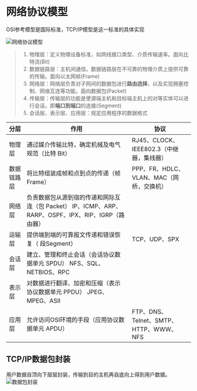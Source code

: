 # 网络协议模型

OSI参考模型是国际标准，TCP/IP模型是这一标准的具体实现

![网络协议模型](https://i.loli.net/2020/04/07/vt65mUbxeg8yOZR.png)
> 1. 物理层：定义物理设备标准，如网线接口类型、介质传输速率。面向比特流(Bit)
> 2. 数据链路层：主机间通信。数据链路层在不可靠的物理介质上提供可靠的传输。面向以太网帧(Frame)
> 3. 网络层：网络层负责对子网间的数据包进行**路由选择**，以及实现拥塞控制、网络互连等功能。面向数据包(Packet)
> 4. 传输层：传输层的功能是使源端主机和目标端主机上的对等实体可以进行会话，即**端口到端口**的连接(Segment)
> 5. 会话层、表示层、应用层：规定应用程序的数据格式

| 分层       | 作用                                                                                                | 协议                                     |
| ---------- | --------------------------------------------------------------------------------------------------- | ---------------------------------------- |
| 物理层     | 通过媒介传输比特，确定机械及电气规范（比特 Bit）                                                    | RJ45、CLOCK、IEEE802.3（中继器，集线器） |
| 数据链路层 | 将比特组装成帧和点到点的传递（帧 Frame）                                                            | PPP、FR、HDLC、VLAN、MAC（网桥，交换机） |
| 网络层     | 负责数据包从源到宿的传递和网际互连（包 Packet） IP、ICMP、ARP、RARP、OSPF、IPX、RIP、IGRP（路由器） |
| 运输层     | 提供端到端的可靠报文传递和错误恢复（ 段Segment）                                                    | TCP、UDP、SPX                            |
| 会话层     | 建立、管理和终止会话（会话协议数据单元 SPDU） NFS、SQL、NETBIOS、RPC                                |
| 表示层     | 对数据进行翻译、加密和压缩（表示协议数据单元 PPDU） JPEG、MPEG、ASII                                |
| 应用层     | 允许访问OSI环境的手段（应用协议数据单元 APDU）                                                      | FTP、DNS、Telnet、SMTP、HTTP、WWW、NFS   |


## TCP/IP数据包封装
用户数据自顶向下层层封装，传输到目的主机再自底向上得到用户数据。
![数据包封装](https://i.loli.net/2020/04/07/UGnrqfOTvhyHQpa.png)
